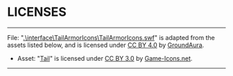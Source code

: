 # LICENSES

---

File: "[.\interface\TailArmorIcons\TailArmorIcons.swf](https://www.nexusmods.com/skyrimspecialedition/mods/110374)" is adapted from the assets listed below, and is licensed under [CC BY 4.0](https://creativecommons.org/licenses/by/4.0/) by [GroundAura](https://www.nexusmods.com/users/97658973).

- Asset: "[Tail](https://game-icons.net/1x1/lorc/armadillo-tail.html)" is licensed under [CC BY 3.0](https://creativecommons.org/licenses/by/3.0/) by [Game-Icons.net](https://game-icons.net/).

---
